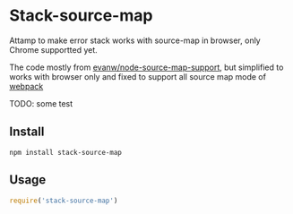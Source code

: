 # Stack-source-map

Attamp to make error stack works with source-map in browser, only Chrome supportted yet.

The code mostly from [evanw/node-source-map-support](https://github.com/evanw/node-source-map-support), but simplified to works with browser only and fixed to support all source map mode of [webpack](https://webpack.github.io/docs/configuration.html#devtool)

TODO: some test

## Install

    npm install stack-source-map

## Usage

``` js
require('stack-source-map')
```
